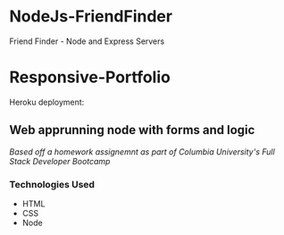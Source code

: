 # NodeJs-FriendFinder
Friend Finder - Node and Express Servers

# Responsive-Portfolio

Heroku deployment:



## Web apprunning node with forms and logic

*Based off a homework assignemnt as part of Columbia University's Full Stack Developer Bootcamp*

### Technologies Used
- HTML
- CSS
- Node

